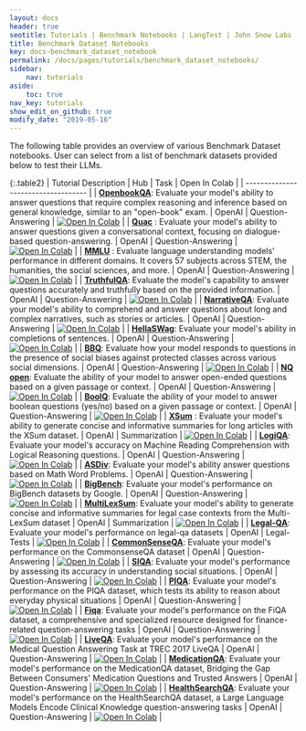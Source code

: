 ```yaml
---
layout: docs
header: true
seotitle: Tutorials | Benchmark Notebooks | LangTest | John Snow Labs
title: Benchmark Dataset Notebooks
key: docs-benchmark_dataset_notebook
permalink: /docs/pages/tutorials/benchmark_dataset_notebooks/
sidebar:
    nav: tutorials
aside:
    toc: true
nav_key: tutorials
show_edit_on_github: true
modify_date: "2019-05-16"
---
```


<div class="main-docs" markdown="1"><div class="h3-box" markdown="1">
The following table provides an overview of various Benchmark Dataset notebooks. User can select from a list of benchmark datasets provided below to test their LLMs.

</div><div class="h3-box" markdown="1">

{:.table2}
| Tutorial Description                | Hub                           | Task                              | Open In Colab                                                                                                                                                                                                                                    |
| ----------------------------------- |
| [**OpenbookQA**](/docs/pages/benchmarks/commonsense_scenario/openbookqa): Evaluate your model's ability to answer questions that require complex reasoning and inference based on general knowledge, similar to an "open-book" exam.                          | OpenAI                            | Question-Answering                | [![Open In Colab](https://colab.research.google.com/assets/colab-badge.svg)](https://colab.research.google.com/github/JohnSnowLabs/langtest/blob/main/demo/tutorials/llm_notebooks/dataset-notebooks/OpenbookQA_dataset.ipynb)                   |
| [**Quac**](/docs/pages/benchmarks/other_benchmarks/quac) : Evaluate your model's ability to answer questions given a conversational context, focusing on dialogue-based question-answering.                                | OpenAI                            | Question-Answering                | [![Open In Colab](https://colab.research.google.com/assets/colab-badge.svg)](https://colab.research.google.com/github/JohnSnowLabs/langtest/blob/main/demo/tutorials/llm_notebooks/dataset-notebooks/quac_dataset.ipynb)                         |
| [**MMLU**](/docs/pages/benchmarks/other_benchmarks/mmlu) : Evaluate language understanding models' performance in different domains. It covers 57 subjects across STEM, the humanities, the social sciences, and more.                                | OpenAI                            | Question-Answering                | [![Open In Colab](https://colab.research.google.com/assets/colab-badge.svg)](https://colab.research.google.com/github/JohnSnowLabs/langtest/blob/main/demo/tutorials/llm_notebooks/dataset-notebooks/mmlu_dataset.ipynb)                         |
| [**TruthfulQA**](/docs/pages/benchmarks/other_benchmarks/truthfulqa/): Evaluate the model's capability to answer questions accurately and truthfully based on the provided information.                          | OpenAI                            | Question-Answering                | [![Open In Colab](https://colab.research.google.com/assets/colab-badge.svg)](https://colab.research.google.com/github/JohnSnowLabs/langtest/blob/main/demo/tutorials/llm_notebooks/dataset-notebooks/TruthfulQA_dataset.ipynb)                   |
| [**NarrativeQA**](/docs/pages/benchmarks/other_benchmarks/narrativeqa): Evaluate your model's ability to comprehend and answer questions about long and complex narratives, such as stories or articles.                         | OpenAI                            | Question-Answering                | [![Open In Colab](https://colab.research.google.com/assets/colab-badge.svg)](https://colab.research.google.com/github/JohnSnowLabs/langtest/blob/main/demo/tutorials/llm_notebooks/dataset-notebooks/NarrativeQA_Question_Answering.ipynb)       |
| [**HellaSWag**](/docs/pages/benchmarks/commonsense_scenario/hellaswag): Evaluate your model's ability in completions of sentences.                           | OpenAI                            | Question-Answering                | [![Open In Colab](https://colab.research.google.com/assets/colab-badge.svg)](https://colab.research.google.com/github/JohnSnowLabs/langtest/blob/main/demo/tutorials/llm_notebooks/dataset-notebooks/HellaSwag_Question_Answering.ipynb)         |
| [**BBQ**](/docs/pages/benchmarks/other_benchmarks/bbq): Evaluate how your model responds to questions in the presence of social biases against protected classes across various social dimensions.                                 | OpenAI                            | Question-Answering                | [![Open In Colab](https://colab.research.google.com/assets/colab-badge.svg)](https://colab.research.google.com/github/JohnSnowLabs/langtest/blob/main/demo/tutorials/llm_notebooks/dataset-notebooks/BBQ_dataset.ipynb)                          |
| [**NQ open**](/docs/pages/benchmarks/other_benchmarks/nq-open): Evaluate the ability of your model to answer open-ended questions based on a given passage or context.                             | OpenAI                            | Question-Answering                | [![Open In Colab](https://colab.research.google.com/assets/colab-badge.svg)](https://colab.research.google.com/github/JohnSnowLabs/langtest/blob/main/demo/tutorials/llm_notebooks/dataset-notebooks/NQ_open_dataset.ipynb)                      |
| [**BoolQ**](/docs/pages/benchmarks/other_benchmarks/boolq): Evaluate the ability of your model to answer boolean questions (yes/no) based on a given passage or context.                               | OpenAI                            | Question-Answering                | [![Open In Colab](https://colab.research.google.com/assets/colab-badge.svg)](https://colab.research.google.com/github/JohnSnowLabs/langtest/blob/main/demo/tutorials/llm_notebooks/dataset-notebooks/BoolQ_dataset.ipynb)                        |
| [**XSum**](/docs/pages/benchmarks/other_benchmarks/xsum) : Evaluate your model's ability to generate concise and informative summaries for long articles with the XSum dataset. | OpenAI                            | Summarization                     | [![Open In Colab](https://colab.research.google.com/assets/colab-badge.svg)](https://colab.research.google.com/github/JohnSnowLabs/langtest/blob/main/demo/tutorials/llm_notebooks/dataset-notebooks/XSum_dataset.ipynb)                         |
| [**LogiQA**](/docs/pages/benchmarks/other_benchmarks/logiqa): Evaluate your model's accuracy on Machine Reading Comprehension with Logical Reasoning questions.                             | OpenAI                            | Question-Answering                | [![Open In Colab](https://colab.research.google.com/assets/colab-badge.svg)](https://colab.research.google.com/github/JohnSnowLabs/langtest/blob/main/demo/tutorials/llm_notebooks/dataset-notebooks/LogiQA_dataset.ipynb)                       |
| [**ASDiv**](/docs/pages/benchmarks/other_benchmarks/asdiv): Evaluate your model's ability answer questions based on Math Word Problems.                                | OpenAI                            | Question-Answering                | [![Open In Colab](https://colab.research.google.com/assets/colab-badge.svg)](https://colab.research.google.com/github/JohnSnowLabs/langtest/blob/main/demo/tutorials/llm_notebooks/dataset-notebooks/ASDiv_dataset.ipynb)                        |
| [**BigBench**](/docs/pages/benchmarks/other_benchmarks/bigbench): Evaluate your model's performance on BigBench datasets by Google.                            | OpenAI                            | Question-Answering                | [![Open In Colab](https://colab.research.google.com/assets/colab-badge.svg)](https://colab.research.google.com/github/JohnSnowLabs/langtest/blob/main/demo/tutorials/llm_notebooks/dataset-notebooks/Bigbench_dataset.ipynb)                     |
| [**MultiLexSum**](/docs/pages/benchmarks/legal/multilexsum): Evaluate your model's ability to generate concise and informative summaries for legal case contexts from the Multi-LexSum dataset                         | OpenAI                            | Summarization                     | [![Open In Colab](https://colab.research.google.com/assets/colab-badge.svg)](https://colab.research.google.com/github/JohnSnowLabs/langtest/blob/main/demo/tutorials/llm_notebooks/dataset-notebooks/MultiLexSum_dataset.ipynb)                  |
| [**Legal-QA**](/docs/pages/benchmarks/legal): Evaluate your model's performance on legal-qa datasets                            | OpenAI                            | Legal-Tests                       | [![Open In Colab](https://colab.research.google.com/assets/colab-badge.svg)](https://colab.research.google.com/github/JohnSnowLabs/langtest/blob/main/demo/tutorials/llm_notebooks/dataset-notebooks/LegalQA_Datasets.ipynb)                     |
| [**CommonSenseQA**](/docs/pages/benchmarks/commonsense_scenario/commonsenseqa): Evaluate your model's performance on the CommonsenseQA dataset                       | OpenAI                            | Question-Answering                | [![Open In Colab](https://colab.research.google.com/assets/colab-badge.svg)](https://colab.research.google.com/github/JohnSnowLabs/langtest/blob/main/demo/tutorials/llm_notebooks/dataset-notebooks/CommonsenseQA_dataset.ipynb)                |
| [**SIQA**](/docs/pages/benchmarks/commonsense_scenario/siqa): Evaluate your model's performance by assessing its accuracy in understanding social situations.                                | OpenAI                            | Question-Answering                | [![Open In Colab](https://colab.research.google.com/assets/colab-badge.svg)](https://colab.research.google.com/github/JohnSnowLabs/langtest/blob/main/demo/tutorials/llm_notebooks/dataset-notebooks/SIQA_dataset.ipynb)                         |
| [**PIQA**](/docs/pages/benchmarks/commonsense_scenario/piqa): Evaluate your model's performance on the PIQA dataset, which tests its ability to reason about everyday physical situations                               | OpenAI                            | Question-Answering                | [![Open In Colab](https://colab.research.google.com/assets/colab-badge.svg)](https://colab.research.google.com/github/JohnSnowLabs/langtest/blob/main/demo/tutorials/llm_notebooks/dataset-notebooks/PIQA_dataset.ipynb)                         |
| [**Fiqa**](/docs/pages/benchmarks/legal/fiqa): Evaluate your model's performance on the FiQA dataset, a comprehensive and specialized resource designed for finance-related question-answering tasks                         | OpenAI                     | Question-Answering                       | [![Open In Colab](https://colab.research.google.com/assets/colab-badge.svg)](https://colab.research.google.com/github/JohnSnowLabs/langtest/blob/main/demo/tutorials/llm_notebooks/dataset-notebooks/Fiqa_dataset.ipynb)  |
| [**LiveQA**](/docs/pages/benchmarks/medical/liveqa): Evaluate your model's performance on the Medical Question Answering Task at TREC 2017 LiveQA                                | OpenAI                            | Question-Answering                | [![Open In Colab](https://colab.research.google.com/assets/colab-badge.svg)](https://colab.research.google.com/github/JohnSnowLabs/langtest/blob/main/demo/tutorials/llm_notebooks/dataset-notebooks/Medical_Datasets.ipynb)                         |
| [**MedicationQA**](/docs/pages/benchmarks/medical/medicationqa): Evaluate your model's performance on the MedicationQA dataset, Bridging the Gap Between Consumers' Medication Questions and Trusted Answers                               | OpenAI                            | Question-Answering                | [![Open In Colab](https://colab.research.google.com/assets/colab-badge.svg)](https://colab.research.google.com/github/JohnSnowLabs/langtest/blob/main/demo/tutorials/llm_notebooks/dataset-notebooks/Medical_Datasets.ipynb)                         |
| [**HealthSearchQA**](/docs/pages/benchmarks/medical/healthsearchqa): Evaluate your model's performance on the HealthSearchQA dataset, a Large Language Models Encode Clinical Knowledge question-answering tasks                         | OpenAI                     | Question-Answering                       | [![Open In Colab](https://colab.research.google.com/assets/colab-badge.svg)](https://colab.research.google.com/github/JohnSnowLabs/langtest/blob/main/demo/tutorials/llm_notebooks/dataset-notebooks/Medical_Datasets.ipynb)  |

